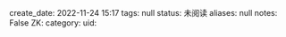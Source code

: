 create_date: 2022-11-24 15:17
tags: null
status: 未阅读 
aliases: null
notes: False
ZK: 
category: 
uid: 
